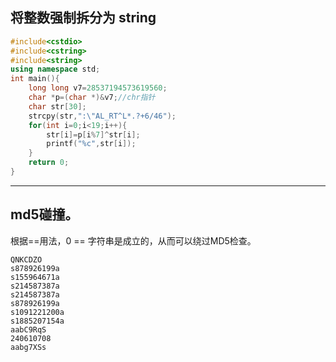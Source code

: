 ##  将整数强制拆分为 string
```cpp
#include<cstdio>
#include<cstring>
#include<string>
using namespace std;
int main(){
	long long v7=28537194573619560;
	char *p=(char *)&v7;//chr指针
	char str[30];
	strcpy(str,":\"AL_RT^L*.?+6/46");
	for(int i=0;i<19;i++){
		str[i]=p[i%7]^str[i];
		printf("%c",str[i]);
	}
	return 0;
}
```
-----
## md5碰撞。  
根据==用法，0 == 字符串是成立的，从而可以绕过MD5检查。
```
QNKCDZO 
s878926199a 
s155964671a 
s214587387a 
s214587387a 
s878926199a 
s1091221200a 
s1885207154a 
aabC9RqS 
240610708 
aabg7XSs 
```
<!--stackedit_data:
eyJoaXN0b3J5IjpbMTI2NzIxODk4MiwtNDU0NTg0OTY3XX0=
-->